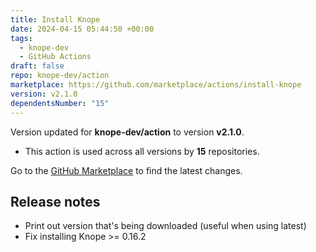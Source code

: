 ```yaml
---
title: Install Knope
date: 2024-04-15 05:44:50 +00:00
tags:
  - knope-dev
  - GitHub Actions
draft: false
repo: knope-dev/action
marketplace: https://github.com/marketplace/actions/install-knope
version: v2.1.0
dependentsNumber: "15"
---
```



Version updated for **knope-dev/action** to version **v2.1.0**.
- This action is used across all versions by **15** repositories.

Go to the [GitHub Marketplace](https://github.com/marketplace/actions/install-knope) to find the latest changes.

## Release notes

- Print out version that's being downloaded (useful when using latest)
- Fix installing Knope >= 0.16.2
